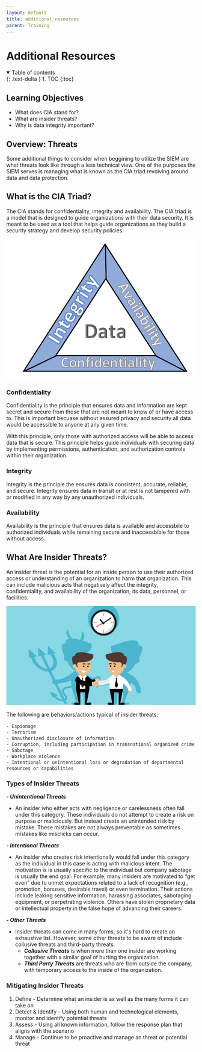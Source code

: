 ```yaml
---
layout: default
title: additional_resources
parent: Training
---
```


# Additional Resources 

<details open markdown="block">
  <summary>
    Table of contents
  </summary>
  {: .text-delta }
1. TOC
{:toc}
</details>

## Learning Objectives
- What does CIA stand for?
- What are insider threats?
- Why is data integrity important?

## Overview: Threats
Some additional things to consider when beggining to utilize the SIEM are what threats look like through a less technical view. One of the purposes the SIEM serves is managing what is known as the CIA triad revolving around data and data protection. 

## What is the CIA Triad?
The CIA stands for confidentiality, integrity and availability. The CIA triad is a model that is designed to guide organizations with their data security. It is meant to be used as a tool that helps guide organizations as they build a security strategy and develop security policies. 

![CIA Triad](./images/cia_triad.png)

### Confidentiality
Confidentiality is the principle that ensures data and information are kept secret and secure from those that are not meant to know of or have access to. This is important becuase without assured privacy and security all data would be accessible to anyone at any given time. 

With this principle, only those with authorized access will be able to access data that is secure. This principle helps guide individuals with securing data by implementing permissions, authentication, and authorization controls within their organization.

### Integrity
Integrity is the principle the ensures data is consistent, accurate, reliable, and secure. Integrity ensures data in transit or at rest is not tampered with or modified in any way by any unauthorized individuals.

### Availability
Availability is the principle that ensures data is available and accessbile to authorized individuals while remaining secure and inaccessbible for those without access.

## What Are Insider Threats?
An insider threat is the potential for an inside person to use their authorized access or understanding of an organization to harm that organization. This can include malicious acts that negatively affect the integrity, confidentiality, and availability of the organization, its data, personnel, or facilities.

<img src="./images/insider_threats.png" alt="drawing" width="800"/>

The following are behaviors/actions typical of insider threats:
    
    - Espionage
    - Terrorism
    - Unauthorized disclosure of information
    - Corruption, including participation in transnational organized crime
    - Sabotage
    - Workplace violence
    - Intentional or unintentional loss or degradation of departmental resources or capabilities


### Types of Insider Threats
***- Unintentional Threats***
  - An insider who either acts with negligence or carelessness often fall under this category. These individuals do not attempt to create a risk on purpose or maliciously. But instead create an unintended risk by mistake. These mistakes are not always preventable as sometimes mistakes like misclicks can occur.

***- Intentional Threats***
  - An insider who creates risk intentionally would fall under this category as the individual in this case is acting with malicious intent. The motivation is is usually specific to the individual but company sabotage is usually the end goal. For example, many insiders are motivated to “get even” due to unmet expectations related to a lack of recognition (e.g., promotion, bonuses, desirable travel) or even termination. Their actions include leaking sensitive information, harassing associates, sabotaging equipment, or perpetrating violence. Others have stolen proprietary data or intellectual property in the false hope of advancing their careers. 

***- Other Threats***
  - Insider threats can come in many forms, so it's hard to create an exhaustive list. However, some other threats to be aware of include collusive threats and third-party threats. 
    - ***Collusive Threats*** is when more than one insider are working together with a similar goal of hurting the organization. 
    - ***Third Party Threats*** are threats who are from outside the company, with temporary access to the inside of the organization. 


### Mitigating Insider Threats
1. Define - Determine what an insider is as well as the many forms it can take on
2. Detect & Identify - Using both human and technological elements, monitor and identify potential threats
3. Assess - Using all known information, follow the response plan that aligns with the scenario
4. Manage - Continue to be proactive and manage an threat or potential threat
